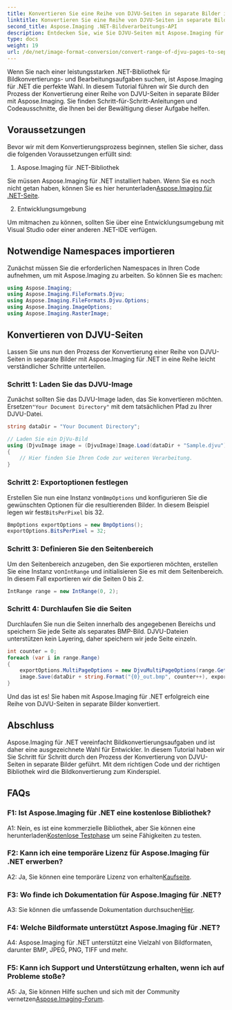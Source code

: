```yaml
---
title: Konvertieren Sie eine Reihe von DJVU-Seiten in separate Bilder in Aspose.Imaging für .NET
linktitle: Konvertieren Sie eine Reihe von DJVU-Seiten in separate Bilder in Aspose.Imaging für .NET
second_title: Aspose.Imaging .NET-Bildverarbeitungs-API
description: Entdecken Sie, wie Sie DJVU-Seiten mit Aspose.Imaging für .NET in separate Bilder konvertieren. Schritt-für-Schritt-Anleitung, Codebeispiele und FAQs werden bereitgestellt.
type: docs
weight: 19
url: /de/net/image-format-conversion/convert-range-of-djvu-pages-to-separate-images/
---
```

Wenn Sie nach einer leistungsstarken .NET-Bibliothek für Bildkonvertierungs- und Bearbeitungsaufgaben suchen, ist Aspose.Imaging für .NET die perfekte Wahl. In diesem Tutorial führen wir Sie durch den Prozess der Konvertierung einer Reihe von DJVU-Seiten in separate Bilder mit Aspose.Imaging. Sie finden Schritt-für-Schritt-Anleitungen und Codeausschnitte, die Ihnen bei der Bewältigung dieser Aufgabe helfen.

## Voraussetzungen

Bevor wir mit dem Konvertierungsprozess beginnen, stellen Sie sicher, dass die folgenden Voraussetzungen erfüllt sind:

1. Aspose.Imaging für .NET-Bibliothek

 Sie müssen Aspose.Imaging für .NET installiert haben. Wenn Sie es noch nicht getan haben, können Sie es hier herunterladen[Aspose.Imaging für .NET-Seite](https://releases.aspose.com/imaging/net/).

2. Entwicklungsumgebung

Um mitmachen zu können, sollten Sie über eine Entwicklungsumgebung mit Visual Studio oder einer anderen .NET-IDE verfügen.

## Notwendige Namespaces importieren

Zunächst müssen Sie die erforderlichen Namespaces in Ihren Code aufnehmen, um mit Aspose.Imaging zu arbeiten. So können Sie es machen:

```csharp
using Aspose.Imaging;
using Aspose.Imaging.FileFormats.Djvu;
using Aspose.Imaging.FileFormats.Djvu.Options;
using Aspose.Imaging.ImageOptions;
using Aspose.Imaging.RasterImage;
```

## Konvertieren von DJVU-Seiten

Lassen Sie uns nun den Prozess der Konvertierung einer Reihe von DJVU-Seiten in separate Bilder mit Aspose.Imaging für .NET in eine Reihe leicht verständlicher Schritte unterteilen.

### Schritt 1: Laden Sie das DJVU-Image

 Zunächst sollten Sie das DJVU-Image laden, das Sie konvertieren möchten. Ersetzen`"Your Document Directory"` mit dem tatsächlichen Pfad zu Ihrer DJVU-Datei.

```csharp
string dataDir = "Your Document Directory";

// Laden Sie ein DjVu-Bild
using (DjvuImage image = (DjvuImage)Image.Load(dataDir + "Sample.djvu"))
{
    // Hier finden Sie Ihren Code zur weiteren Verarbeitung.
}
```

### Schritt 2: Exportoptionen festlegen

Erstellen Sie nun eine Instanz von`BmpOptions` und konfigurieren Sie die gewünschten Optionen für die resultierenden Bilder. In diesem Beispiel legen wir fest`BitsPerPixel` bis 32.

```csharp
BmpOptions exportOptions = new BmpOptions();
exportOptions.BitsPerPixel = 32;
```

### Schritt 3: Definieren Sie den Seitenbereich

 Um den Seitenbereich anzugeben, den Sie exportieren möchten, erstellen Sie eine Instanz von`IntRange` und initialisieren Sie es mit dem Seitenbereich. In diesem Fall exportieren wir die Seiten 0 bis 2.

```csharp
IntRange range = new IntRange(0, 2);
```

### Schritt 4: Durchlaufen Sie die Seiten

Durchlaufen Sie nun die Seiten innerhalb des angegebenen Bereichs und speichern Sie jede Seite als separates BMP-Bild. DJVU-Dateien unterstützen kein Layering, daher speichern wir jede Seite einzeln.

```csharp
int counter = 0;
foreach (var i in range.Range)
{
    exportOptions.MultiPageOptions = new DjvuMultiPageOptions(range.GetArrayOneItemFromIndex(counter));
    image.Save(dataDir + string.Format("{0}_out.bmp", counter++), exportOptions);
}
```

Und das ist es! Sie haben mit Aspose.Imaging für .NET erfolgreich eine Reihe von DJVU-Seiten in separate Bilder konvertiert.

## Abschluss

Aspose.Imaging für .NET vereinfacht Bildkonvertierungsaufgaben und ist daher eine ausgezeichnete Wahl für Entwickler. In diesem Tutorial haben wir Sie Schritt für Schritt durch den Prozess der Konvertierung von DJVU-Seiten in separate Bilder geführt. Mit dem richtigen Code und der richtigen Bibliothek wird die Bildkonvertierung zum Kinderspiel.

## FAQs

### F1: Ist Aspose.Imaging für .NET eine kostenlose Bibliothek?

 A1: Nein, es ist eine kommerzielle Bibliothek, aber Sie können eine herunterladen[Kostenlose Testphase](https://releases.aspose.com/) um seine Fähigkeiten zu testen.

### F2: Kann ich eine temporäre Lizenz für Aspose.Imaging für .NET erwerben?

 A2: Ja, Sie können eine temporäre Lizenz von erhalten[Kaufseite](https://purchase.aspose.com/temporary-license/).

### F3: Wo finde ich Dokumentation für Aspose.Imaging für .NET?

 A3: Sie können die umfassende Dokumentation durchsuchen[Hier](https://reference.aspose.com/imaging/net/).

### F4: Welche Bildformate unterstützt Aspose.Imaging für .NET?

A4: Aspose.Imaging für .NET unterstützt eine Vielzahl von Bildformaten, darunter BMP, JPEG, PNG, TIFF und mehr.

### F5: Kann ich Support und Unterstützung erhalten, wenn ich auf Probleme stoße?

 A5: Ja, Sie können Hilfe suchen und sich mit der Community vernetzen[Aspose.Imaging-Forum](https://forum.aspose.com/).